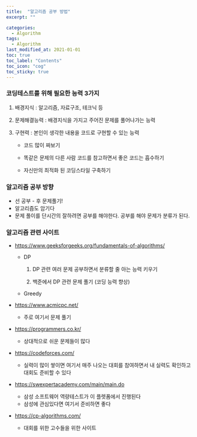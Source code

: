```yaml
---
title:  "알고리즘 공부 방법"
excerpt: ""

categories:
  - Algorithm
tags:
  - Algorithm
last_modified_at: 2021-01-01 
toc: true
toc_label: "Contents"
toc_icon: "cog"
toc_sticky: true
---
```


### 코딩테스트를 위해 필요한 능력 3가지

1. 배경지식 : 알고리즘, 자료구조, 테크닉 등

2. 문제해결능력 : 배경지식을 가지고 주어진 문제를 풀어나가는 능력 

3. 구현력 : 본인이 생각한 내용을 코드로 구현할 수 있는 능력

   - 코드 많이 짜보기

   - 똑같은 문제의 다른 사람 코드를 참고하면서 좋은 코드는 흡수하기 

   - 자신만의 최적화 된 코딩스타일 구축하기

     

### 알고리즘 공부 방향

- 선 공부 - 후 문제풀기!
- 알고리즘도 암기다
- 문제 풀이를 단시간의 잘하려면 공부를 해야한다. 공부를 해야 문제가 분류가 된다. 




### 알고리즘 관련 사이트

- <https://www.geeksforgeeks.org/fundamentals-of-algorithms/>
  - DP  

    1. DP 관련 여러 문제 공부하면서 분류할 줄 아는 능력 키우기 

    2. 백준에서 DP 관련 문제 풀기 (코딩 능력 향상)

  - Greedy 

- <https://www.acmicpc.net/>
  - 주로 여기서 문제 풀기

- <https://programmers.co.kr/>
  - 상대적으로 쉬운 문제들이 많다

- <https://codeforces.com/>
  - 실력이 많이 쌓이면 여기서 매주 나오는 대회를 참여하면서 내 실력도 확인하고 대회도 준비할 수 있다

- <https://swexpertacademy.com/main/main.do>
  - 삼성 소프트웨어 역량테스트가 이 플렛폼에서 진행된다
  - 삼성에 관심있다면 여기서 준비하면 좋다

- <https://cp-algorithms.com/>
  - 대회를 위한 고수들을 위한 사이트 

